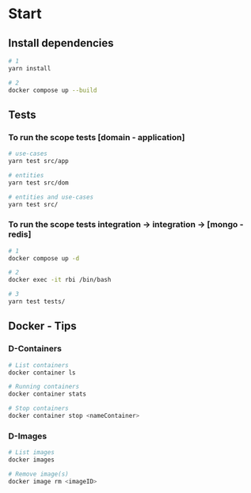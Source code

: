 # Start

## Install dependencies

```sh
# 1
yarn install

# 2
docker compose up --build
```

## Tests

### To run the scope tests [domain - application]

```sh
# use-cases
yarn test src/app

# entities
yarn test src/dom

# entities and use-cases
yarn test src/
```

### To run the scope tests integration -> integration -> [mongo - redis]

```sh
# 1
docker compose up -d

# 2
docker exec -it rbi /bin/bash

# 3
yarn test tests/
```

## Docker - Tips

### D-Containers

```sh
# List containers
docker container ls

# Running containers
docker container stats

# Stop containers
docker container stop <nameContainer>
```

### D-Images

```sh
# List images
docker images

# Remove image(s)
docker image rm <imageID>
```
